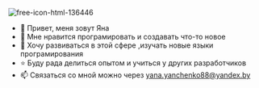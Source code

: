 ![free-icon-html-136446](https://user-images.githubusercontent.com/82964950/132123199-3c3d903c-0389-47f2-86dc-e525476667bc.png)
- 👋 Привет, меня зовут Яна
- 👾 Мне нравится програмировать и создавать что-то новое
- 🧐 Хочу развиваться в этой сфере ,изучать новые языки програмирования
- ⭐️ Буду рада делиться опытом и учиться у других разработчиков
- 📫 Связаться со мной можно через yana.yanchenko88@yandex.by

<!---
yana-yanchenko/yana-yanchenko is a ✨ special ✨ repository because its `README.md` (this file) appears on your GitHub profile.
You can click the Preview link to take a look at your changes.
--->
